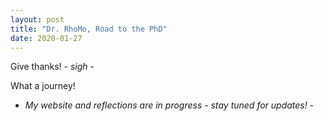 ```yaml
---
layout: post
title: "Dr. RhoMo, Road to the PhD"
date: 2020-01-27
---
```

Give thanks! - *sigh* -

What a journey! 

- *My website and reflections are in progress - stay tuned for updates!* - 
